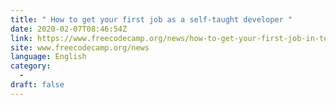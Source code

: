```yaml
---
title: " How to get your first job as a self-taught developer "
date: 2020-02-07T08:46:54Z
link: https://www.freecodecamp.org/news/how-to-get-your-first-job-in-tech/?utm_medium=RSS&utm_source=news.12bit.vn
site: www.freecodecamp.org/news
language: English
category:
  -   
draft: false
---
```


